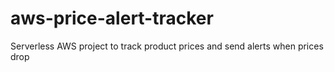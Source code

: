 # aws-price-alert-tracker
Serverless AWS project to track product prices and send alerts when prices drop
